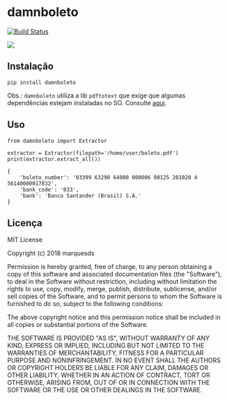# damnboleto

[![Build Status](https://travis-ci.org/marquesds/damnboleto.svg?branch=master)](https://travis-ci.org/marquesds/damnboleto)

<img src="https://i.imgflip.com/1mj0kf.jpg">

## Instalação

```
pip install damnboleto
```

Obs.: `damnboleto` utiliza a lib `pdftotext` que exige que algumas dependências estejam instaladas no SO. Consulte [aqui](https://github.com/jalan/pdftotext#os-dependencies).

## Uso

```
from damnboleto import Extractor

extractor = Extractor(filepath='/home/user/boleto.pdf')
print(extractor.extract_all())

{
    'boleto_number': '03399 63290 64000 000006 00125 201020 4 56140000017832', 
    'bank_code': '033',
    'bank': 'Banco Santander (Brasil) S.A.'
}
```

## Licença

MIT License

Copyright (c) 2018 marquesds

Permission is hereby granted, free of charge, to any person obtaining a copy
of this software and associated documentation files (the "Software"), to deal
in the Software without restriction, including without limitation the rights
to use, copy, modify, merge, publish, distribute, sublicense, and/or sell
copies of the Software, and to permit persons to whom the Software is
furnished to do so, subject to the following conditions:

The above copyright notice and this permission notice shall be included in all
copies or substantial portions of the Software.

THE SOFTWARE IS PROVIDED "AS IS", WITHOUT WARRANTY OF ANY KIND, EXPRESS OR
IMPLIED, INCLUDING BUT NOT LIMITED TO THE WARRANTIES OF MERCHANTABILITY,
FITNESS FOR A PARTICULAR PURPOSE AND NONINFRINGEMENT. IN NO EVENT SHALL THE
AUTHORS OR COPYRIGHT HOLDERS BE LIABLE FOR ANY CLAIM, DAMAGES OR OTHER
LIABILITY, WHETHER IN AN ACTION OF CONTRACT, TORT OR OTHERWISE, ARISING FROM,
OUT OF OR IN CONNECTION WITH THE SOFTWARE OR THE USE OR OTHER DEALINGS IN THE
SOFTWARE.